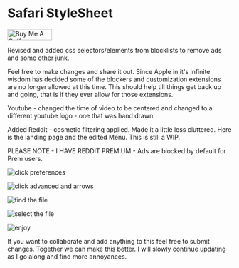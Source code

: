 # Safari StyleSheet

<a href="https://www.buymeacoffee.com/v0id" target="_blank"><img src="https://cdn.buymeacoffee.com/buttons/lato-orange.png" alt="Buy Me A Coffee" style="height: 25px !important;width: 100px !important;" ></a>

Revised and added css selectors/elements from blocklists to remove ads and some other junk.


Feel free to make changes and share it out.  Since Apple in it's infinite wisdom has decided some of the blockers and customization extensions are no longer allowed at this time.   This should help till things get back up and going, that is if they ever allow for those extensions.

Youtube - changed the time of video to be centered and changed to a different youtube logo - one that was hand drawn.

Added Reddit - cosmetic filtering applied.  Made it a little less cluttered.  Here is the landing page and the edited Menu. This is still a WIP.

PLEASE NOTE - I HAVE REDDIT PREMIUM - Ads are blocked by default for Prem users.  



![click preferences](https://i.imgur.com/oOxH85R.png)


![click advanced and arrows](https://i.imgur.com/LkGhkBQ.png)

![find the file](https://i.imgur.com/zqr63QL.png)

![select the file](https://i.imgur.com/ROyBVkH.png)

![enjoy](https://i.imgur.com/ROyBVkH.png)

If you want to collaborate and add anything to this feel free to submit changes.  Together we can make this better.  I will slowly continue updating as I go along and find more annoyances.

